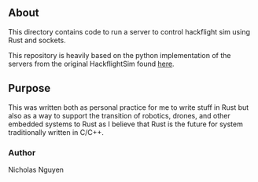 ## About
This directory contains code to run a server to control hackflight sim using Rust and sockets. 

This repository is heavily based on the python implementation of the servers from the original HackflightSim found [here](https://github.com/simondlevy/MulticopterSim/tree/master/Extras/python).

## Purpose
This was written both as personal practice for me to write stuff in Rust but also as a way to support the transition of robotics, drones, and other embedded systems to Rust as I believe that Rust is the future for system traditionally written in C/C++.

### Author
Nicholas Nguyen
